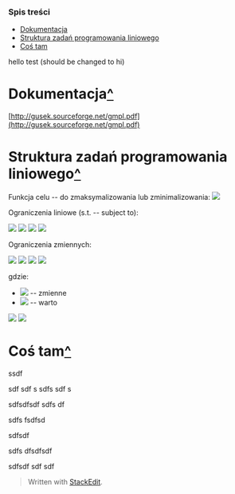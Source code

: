 ### Spis treści
* [Dokumentacja](#Dokumentacja)
* [Struktura zadań programowania liniowego](#Struktura-zadań-programowania-liniowego)
* [Coś tam](#Coś-tam)

hello test (should be changed to hi)

# Dokumentacja[^](#Spis-treści)

[http://gusek.sourceforge.net/gmpl.pdf](http://gusek.sourceforge.net/gmpl.pdf)

# Struktura zadań programowania liniowego[^](#Spis-treści)

Funkcja celu -- do zmaksymalizowania lub zminimalizowania:
<img src="https://render.githubusercontent.com/render/math?math=z = c_1 x_1 + c_2 x_2 + ... c_n x_n + c_0">
 
Ograniczenia liniowe (s.t. -- subject to):

<img src="https://render.githubusercontent.com/render/math?math=L_1 <= a_11 x_1 + a_12 x_2 + ... + a_1n x_n <= U_1">

<img src="https://render.githubusercontent.com/render/math?math=L_2 <= a_21 x_1 + a_22 x_2 + ... + a_2n x_n <= U_2">

<img src="https://render.githubusercontent.com/render/math?math=...">

<img src="https://render.githubusercontent.com/render/math?math=L_m <= a_m1 x_1 + a_m2 x_2 + ... + a_mn x_n <= U_m">  

Ograniczenia zmiennych:

<img src="https://render.githubusercontent.com/render/math?math=l_1 <= x_1 <= u_1">

<img src="https://render.githubusercontent.com/render/math?math=l_2 <= x_2 <= u_2">

<img src="https://render.githubusercontent.com/render/math?math=...">

<img src="https://render.githubusercontent.com/render/math?math=l_n <= x_n <= u_n">

gdzie:
-   <img src="https://render.githubusercontent.com/render/math?math=x_1, x_2, ..., x_n"> -- zmienne    
-   <img src="https://render.githubusercontent.com/render/math?math=z"> -- warto

<img src="https://render.githubusercontent.com/render/math?math=e^{i \pi} = -1">


<img src="https://render.githubusercontent.com/render/math?math=e^{i \pi} = -1">


# Coś tam[^](#Spis-treści)

ssdf

sdf
sdf
s
sdfs
sdf
s

sdfsdfsdf
sdfs
df


sdfs
fsdfsd


sdfsdf

sdfs
dfsdfsdf

sdfsdf
sdf
sdf


> Written with [StackEdit](https://stackedit.io/).


